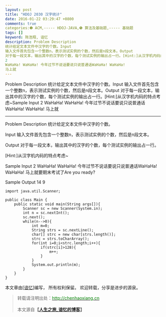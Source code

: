 ```yaml
---
layout: post
title: "HDOJ 2030 汉字统计"
date: 2016-01-22 03:29:47 +0800
comments: true
categories:❶ ACM,----- HDOJ-JAVA,❺ 算法及基础题,----- 基础题
tags: []
keyword: 陈浩翔, 谙忆
description: Problem Description 
统计给定文本文件中汉字的个数。Input 
输入文件首先包含一个整数n，表示测试实例的个数，然后是n段文本。Output 
对于每一段文本，输出其中的汉字的个数，每个测试实例的输出占一行。[Hint:]从汉字机内码的特点考虑~Sample Input 
2 
WaHaHa! WaHaHa! 今年过节不说话要说只说普通话WaHaHa! WaHaHa! 
马上就 
---
```



Problem Description 
统计给定文本文件中汉字的个数。Input 
输入文件首先包含一个整数n，表示测试实例的个数，然后是n段文本。Output 
对于每一段文本，输出其中的汉字的个数，每个测试实例的输出占一行。[Hint:]从汉字机内码的特点考虑~Sample Input 
2 
WaHaHa! WaHaHa! 今年过节不说话要说只说普通话WaHaHa! WaHaHa! 
马上就
<!-- more -->
----------

Problem Description
统计给定文本文件中汉字的个数。
 

Input
输入文件首先包含一个整数n，表示测试实例的个数，然后是n段文本。
 

Output
对于每一段文本，输出其中的汉字的个数，每个测试实例的输出占一行。

[Hint:]从汉字机内码的特点考虑~


 

Sample Input
2
WaHaHa! WaHaHa! 今年过节不说话要说只说普通话WaHaHa! WaHaHa!
马上就要期末考试了Are you ready?
 

Sample Output
14
9
 

```
import java.util.Scanner;

public class Main {
    public static void main(String args[]){
        Scanner sc = new Scanner(System.in);
        int n = sc.nextInt();
        sc.next();
        while(n-->0){
            int m=0;
            String strs = sc.nextLine();
            char[] strc = new char[strs.length()];
            strc = strs.toCharArray();
            for(int i=0;i<strc.length;i++){
                if(strc[i]>128){
                    m++;
                }
            }
            System.out.println(m);
        }
    }
}    

```

本文章由<a href="http://chenhaoxiang.cn/">[谙忆]</a>编写， 所有权利保留。 
欢迎转载，分享是进步的源泉。
<blockquote cite='陈浩翔'>
<p background-color='#D3D3D3'>转载请注明出处：<a href='http://chenhaoxiang.cn'><font color="green">http://chenhaoxiang.cn</font></a><br><br>
本文源自<strong>【<a href='http://chenhaoxiang.cn' target='_blank'>人生之旅_谙忆的博客</a>】</strong></p>
</blockquote>
